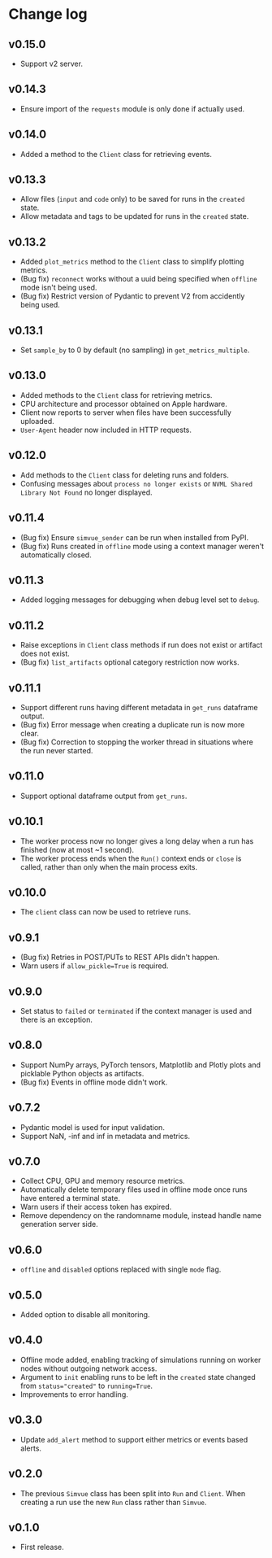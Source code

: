 # Change log

## v0.15.0

* Support v2 server.

## v0.14.3

* Ensure import of the `requests` module is only done if actually used.

## v0.14.0

* Added a method to the `Client` class for retrieving events.

## v0.13.3

* Allow files (`input` and `code` only) to be saved for runs in the `created` state.
* Allow metadata and tags to be updated for runs in the `created` state.

## v0.13.2

* Added `plot_metrics` method to the `Client` class to simplify plotting metrics.
* (Bug fix) `reconnect` works without a uuid being specified when `offline` mode isn't being used.
* (Bug fix) Restrict version of Pydantic to prevent V2 from accidently being used.

## v0.13.1

* Set `sample_by` to 0 by default (no sampling) in `get_metrics_multiple`.

## v0.13.0

* Added methods to the `Client` class for retrieving metrics.
* CPU architecture and processor obtained on Apple hardware.
* Client now reports to server when files have been successfully uploaded.
* `User-Agent` header now included in HTTP requests.

## v0.12.0

* Add methods to the `Client` class for deleting runs and folders.
* Confusing messages about `process no longer exists` or `NVML Shared Library Not Found` no longer displayed.

## v0.11.4

* (Bug fix) Ensure `simvue_sender` can be run when installed from PyPI.
* (Bug fix) Runs created in `offline` mode using a context manager weren't automatically closed.

## v0.11.3

* Added logging messages for debugging when debug level set to `debug`.

## v0.11.2

* Raise exceptions in `Client` class methods if run does not exist or artifact does not exist.
* (Bug fix) `list_artifacts` optional category restriction now works.

## v0.11.1

* Support different runs having different metadata in `get_runs` dataframe output.
* (Bug fix) Error message when creating a duplicate run is now more clear.
* (Bug fix) Correction to stopping the worker thread in situations where the run never started.

## v0.11.0

* Support optional dataframe output from `get_runs`.

## v0.10.1

* The worker process now no longer gives a long delay when a run has finished (now at most ~1 second).
* The worker process ends when the `Run()` context ends or `close` is called, rather than only when the main process exits.

## v0.10.0

* The `client` class can now be used to retrieve runs.

## v0.9.1

* (Bug fix) Retries in POST/PUTs to REST APIs didn't happen.
* Warn users if `allow_pickle=True` is required.

## v0.9.0

* Set status to `failed` or `terminated` if the context manager is used and there is an exception.

## v0.8.0

* Support NumPy arrays, PyTorch tensors, Matplotlib and Plotly plots and picklable Python objects as artifacts.
* (Bug fix) Events in offline mode didn't work.

## v0.7.2

* Pydantic model is used for input validation.
* Support NaN, -inf and inf in metadata and metrics.

## v0.7.0

* Collect CPU, GPU and memory resource metrics.
* Automatically delete temporary files used in offline mode once runs have entered a terminal state.
* Warn users if their access token has expired.
* Remove dependency on the randomname module, instead handle name generation server side.

## v0.6.0

* `offline` and `disabled` options replaced with single `mode` flag.

## v0.5.0

* Added option to disable all monitoring.

## v0.4.0

* Offline mode added, enabling tracking of simulations running on worker nodes without outgoing network access.
* Argument to `init` enabling runs to be left in the `created` state changed from `status="created"` to `running=True`.
* Improvements to error handling.

## v0.3.0

* Update `add_alert` method to support either metrics or events based alerts.

## v0.2.0

* The previous `Simvue` class has been split into `Run` and `Client`. When creating a run use the new `Run` class rather than `Simvue`.

## v0.1.0

* First release.
